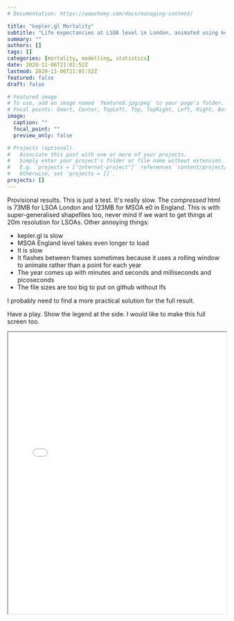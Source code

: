 ```yaml
---
# Documentation: https://wowchemy.com/docs/managing-content/

title: "kepler.gl Mortality"
subtitle: "Life expectancies at LSOA level in London, animated using kepler.gl"
summary: ""
authors: []
tags: []
categories: [mortality, modelling, statistics]
date: 2020-11-06T21:01:52Z
lastmod: 2020-11-06T21:01:52Z
featured: false
draft: false

# Featured image
# To use, add an image named `featured.jpg/png` to your page's folder.
# Focal points: Smart, Center, TopLeft, Top, TopRight, Left, Right, BottomLeft, Bottom, BottomRight.
image:
  caption: ""
  focal_point: ""
  preview_only: false

# Projects (optional).
#   Associate this post with one or more of your projects.
#   Simply enter your project's folder or file name without extension.
#   E.g. `projects = ["internal-project"]` references `content/project/deep-learning/index.md`.
#   Otherwise, set `projects = []`.
projects: []
---
```

Provisional results. This is just a test. It's really slow. The *compressed* html is 73MB for LSOA London and 123MB for MSOA e0 in England. This is with super-generalised shapefiles too, never mind if we want to get things at 20m resolution for LSOAs. Other annoying things:
- kepler.gl is slow
- MSOA England level takes even longer to load
- It is slow
- It flashes between frames sometimes because it uses a rolling window to animate rather than a point for each year
- The year comes up with minutes and seconds and milliseconds and picoseconds
- The file sizes are too big to put on github without lfs

I probably need to find a more practical solution for the full result.

Have a play. Show the legend at the side. I would like to make this full screen too.

<iframe seamless src="kepler.glLSOAldn.html" width="100%" height="650"></iframe>
